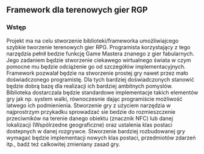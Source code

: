 ## Framework dla terenowych gier RGP

### Wstęp
Projekt ma na celu stworzenie biblioteki/frameworka umożliwiajcego szybkie tworzenie terenowych gier RPG. Programista korzystający z tego narzędzia pełnił bedzie funkcję Game Mastera znanego z gier fabularnych. Jego zadaniem będzie stworzenie ciekawego wirtualnego świata w czym pomocne mu będzie odciążenie go od szczegółów implementacyjnych. Framework pozwalał będzie na stworzenie prostej gry nawet przez mało doświadczonego programistę. Dla tych bardziej doświadczonych stanowić będzie dobrą bazę dla realizacji ich bardziej ambitnych pomyslów. Biblioteka dostarczala będzie standardowe implementacje takich elementów gry jak np. system walki, równoczesnie dając programiście możliwość latwego ich podmienienia. Stworzenie gry z użyciem narzędzia w najprostrzym przykadku sprowadzać sie bedzie do rozmieszczenie przeciwników na terenie danego obiektu (znacznik NFC) lub danej lokalizacji (Wspólrzedne geograficzne) oraz ustalenia klas postaci dostepnych w danej rozgrywce. Stworzenie bardziej rozbudowanej gry wymagać będzie implementacji nowych klas postaci, przedmiotów zdarzeń itp., badź też calkowitej zmieniany zasad gry. 
